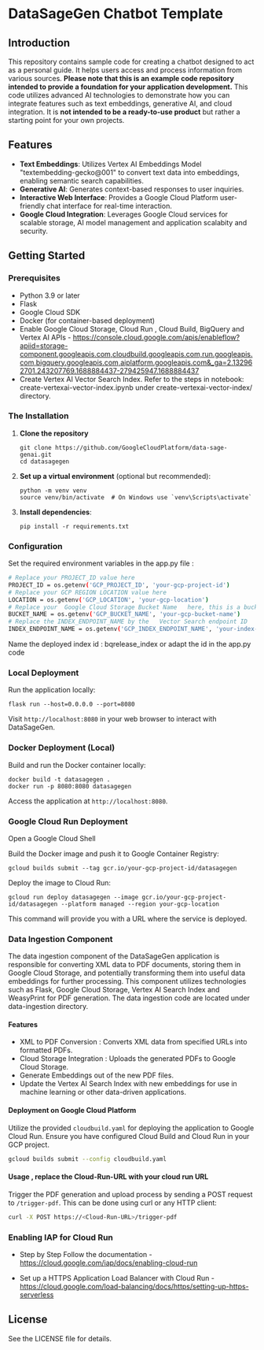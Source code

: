 # DataSageGen Chatbot Template

## Introduction

This repository contains sample code for creating a chatbot designed to act as a personal guide. It helps users access and process information from various sources. 
**Please note that this is an example code repository intended to provide a foundation for your application development.**
This code utilizes advanced AI technologies to demonstrate how you can integrate features such as text embeddings, generative AI, and cloud integration. 
It is **not intended to be a ready-to-use product** but rather a starting point for your own projects.


## Features
- **Text Embeddings**: Utilizes Vertex AI Embeddings Model "textembedding-gecko@001" to convert text data into embeddings, enabling semantic search capabilities.
- **Generative AI**: Generates context-based responses to user inquiries.
- **Interactive Web Interface**: Provides a Google Cloud Platform user-friendly chat interface for real-time interaction.
- **Google Cloud Integration**: Leverages Google Cloud services for scalable storage, AI model management and application scalabity and security.

## Getting Started

### Prerequisites
- Python 3.9 or later
- Flask
- Google Cloud SDK
- Docker (for container-based deployment)
- Enable Google Cloud Storage, Cloud Run , Cloud Build, BigQuery and Vertex AI APIs - https://console.cloud.google.com/apis/enableflow?apiid=storage-component.googleapis.com,cloudbuild.googleapis.com,run.googleapis.com,bigquery.googleapis.com,aiplatform.googleapis.com&_ga=2.132962701.243207769.1688884437-279425947.1688884437
- Create Vertex AI Vector Search Index. Refer to the steps in notebook: create-vertexai-vector-index.ipynb under  create-vertexai-vector-index/ directory.

### The Installation
1. **Clone the repository**
   ```
   git clone https://github.com/GoogleCloudPlatform/data-sage-genai.git
   cd datasagegen
   ```

2. **Set up a virtual environment** (optional but recommended):
   ```
   python -m venv venv
   source venv/bin/activate  # On Windows use `venv\Scripts\activate`
   ```

3. **Install dependencies**:
   ```
   pip install -r requirements.txt
   ```

### Configuration
Set the required environment variables in the app.py file :

```bash
# Replace your PROJECT_ID value here
PROJECT_ID = os.getenv('GCP_PROJECT_ID', 'your-gcp-project-id')
# Replace your GCP REGION LOCATION value here
LOCATION = os.getenv('GCP_LOCATION', 'your-gcp-location')
# Replace your  Google Cloud Storage Bucket Name   here, this is a bucket where the embeddings are stored
BUCKET_NAME = os.getenv('GCP_BUCKET_NAME', 'your-gcp-bucket-name')
# Replace the INDEX_ENDPOINT_NAME by the   Vector Search endpoint ID
INDEX_ENDPOINT_NAME = os.getenv('GCP_INDEX_ENDPOINT_NAME', 'your-index-endpoint-id')
```
Name the deployed index id : bqrelease_index or adapt the id in the app.py code

### Local Deployment
Run the application locally:
```
flask run --host=0.0.0.0 --port=8080
```
Visit `http://localhost:8080` in your web browser to interact with DataSageGen.

### Docker Deployment (Local)
Build and run the Docker container locally:
```
docker build -t datasagegen .
docker run -p 8080:8080 datasagegen
```
Access the application at `http://localhost:8080`.

### Google Cloud Run Deployment

Open a Google Cloud Shell 

Build the Docker image and push it to Google Container Registry:
```
gcloud builds submit --tag gcr.io/your-gcp-project-id/datasagegen
```
Deploy the image to Cloud Run:
```
gcloud run deploy datasagegen --image gcr.io/your-gcp-project-id/datasagegen --platform managed --region your-gcp-location  
```
This command will provide you with a URL where the service is deployed.


### Data Ingestion Component

The data ingestion component of the DataSageGen application is responsible for converting XML data to PDF documents, storing them in Google Cloud Storage, and potentially transforming them into useful data embeddings for further processing. This component utilizes technologies such as Flask, Google Cloud Storage, Vertex AI Search Index and WeasyPrint for PDF generation.
The data ingestion code are located under data-ingestion directory.

#### Features
- XML to PDF Conversion : Converts XML data from specified URLs into formatted PDFs.
- Cloud Storage Integration : Uploads the generated PDFs to Google Cloud Storage.
- Generate Embeddings out of the new PDF files.
- Update the Vertex AI Search Index with new embeddings for use in machine learning or other data-driven applications.

####  Deployment on Google Cloud Platform

Utilize the provided `cloudbuild.yaml` for deploying the application to Google Cloud Run. Ensure you have configured Cloud Build and Cloud Run in your GCP project.
```bash
gcloud builds submit --config cloudbuild.yaml
```
####  Usage , replace the Cloud-Run-URL with your cloud run URL

Trigger the PDF generation and upload process by sending a POST request to `/trigger-pdf`. This can be done using curl or any HTTP client:
```bash
curl -X POST https://<Cloud-Run-URL>/trigger-pdf
```

### Enabling IAP for Cloud Run
 
 - Step by Step Follow the documentation - https://cloud.google.com/iap/docs/enabling-cloud-run
 
 - Set up a HTTPS Application Load Balancer with Cloud Run - https://cloud.google.com/load-balancing/docs/https/setting-up-https-serverless 
 
## License
See the LICENSE  file for details.
